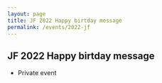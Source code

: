 ```yaml
---
layout: page
title: JF 2022 Happy birtday message
permalink: /events/2022-jf
---
```


## JF 2022 Happy birtday message

* Private event

